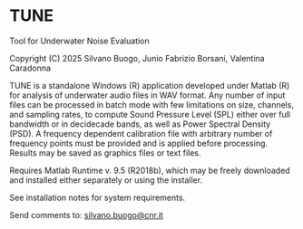 # TUNE
Tool for Underwater Noise Evaluation

Copyright (C) 2025 Silvano Buogo, Junio Fabrizio Borsani, Valentina Caradonna

TUNE is a standalone Windows (R) application developed under Matlab (R) for analysis of underwater audio files in WAV format.
Any number of input files can be processed in batch mode with few limitations on size, channels, and sampling rates, to compute Sound Pressure Level (SPL) either over full bandwidth or in decidecade bands, as well as Power Spectral Density (PSD). 
A frequency dependent calibration file with arbitrary number of frequency points must be provided and is applied before processing.
Results may be saved as graphics files or text files.

Requires Matlab Runtime v. 9.5 (R2018b), which may be freely downloaded and installed either separately or using the installer.

See installation notes for system requirements.

Send comments to: silvano.buogo@cnr.it
